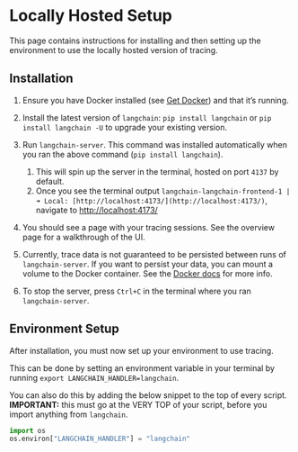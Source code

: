 # Locally Hosted Setup

This page contains instructions for installing and then setting up the environment to use the locally hosted version of tracing.

## Installation

1. Ensure you have Docker installed (see [Get Docker](https://docs.docker.com/get-docker/)) and that it’s running.
2. Install the latest version of `langchain`: `pip install langchain` or `pip install langchain -U` to upgrade your
   existing version.
3. Run `langchain-server`. This command was installed automatically when you ran the above command (`pip install langchain`).
    1. This will spin up the server in the terminal, hosted on port `4137` by default.
    2. Once you see the terminal
       output `langchain-langchain-frontend-1 | ➜ Local: [http://localhost:4173/](http://localhost:4173/)`, navigate
       to [http://localhost:4173/](http://localhost:4173/)

4. You should see a page with your tracing sessions. See the overview page for a walkthrough of the UI.

5. Currently, trace data is not guaranteed to be persisted between runs of `langchain-server`. If you want to
       persist your data, you can mount a volume to the Docker container. See the [Docker docs](https://docs.docker.com/storage/volumes/) for more info.
6. To stop the server, press `Ctrl+C` in the terminal where you ran `langchain-server`.


## Environment Setup

After installation, you must now set up your environment to use tracing.

This can be done by setting an environment variable in your terminal by running `export LANGCHAIN_HANDLER=langchain`.

You can also do this by adding the below snippet to the top of every script. **IMPORTANT:** this must go at the VERY TOP of your script, before you import anything from `langchain`. 

```python
import os
os.environ["LANGCHAIN_HANDLER"] = "langchain"
```

